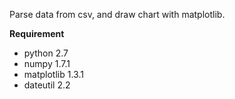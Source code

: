 Parse data from csv, and draw chart with matplotlib.

**Requirement**
* python 2.7
* numpy 1.7.1
* matplotlib 1.3.1
* dateutil 2.2


